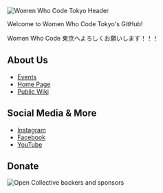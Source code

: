 ![Women Who Code Tokyo Header](https://user-images.githubusercontent.com/4602369/204512916-73d692b3-70cd-42f7-a6fc-608c172c9239.png)

Welcome to Women Who Code Tokyo's GitHub!

Women Who Code 東京へよろしくお願いします！！！

## About Us

- [Events](https://www.meetup.com/Women-Who-Code-Tokyo/)
- [Home Page](https://www.womenwhocode.com/tokyo)
- [Public Wiki](https://www.notion.so/wwcode/Women-Who-Code-Tokyo-Public-Wiki-d2c50cd1917c4771a1c80280e1736b19)

## Social Media & More

- [Instagram](https://www.instagram.com/wwcode_tokyo/)
- [Facebook](https://www.facebook.com/wwcode.tokyo)
- [YouTube](https://www.youtube.com/@WomenWhoCode)


## Donate

![Open Collective backers and sponsors](https://img.shields.io/opencollective/all/wwcodetokyo)

